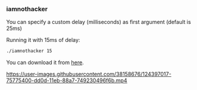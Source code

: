 
### iamnothacker

You can specify a custom delay (milliseconds) as first argument (default is 25ms)

Running it with 15ms of delay:
```sh
./iamnothacker 15
```

You can download it from [here](https://github.com/marc2332/iamnothacker/releases/tag/0.1.0).

https://user-images.githubusercontent.com/38158676/124397017-75775400-dd0d-11eb-88a7-749230496f6b.mp4

